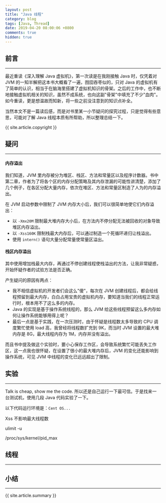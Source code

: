 ```yaml
---
layout: post
title: "Java 线程"
category: blog
tags: [Java, Thread]
date: 2019-04-20 08:00:06 +0800
comments: true
hidden: true
---
```


## 前言
---
最近重读《深入理解 Java 虚拟机》，第一次读是在我刚接触 Java 时，仅凭着对 JVM 的一知半解把这本书大概看了一遍，囫囵吞枣似的，只对 Java 的虚拟机有了简单的认识，相当于在脑海里搭建了虚拟机知识的骨架。之后的工作中，也不断地接触虚拟机相关的知识，虽然不成系统，也向这副"骨架"中填充了不少"血肉"。如今重读，更是想温故而知新，将一些之前没注意到的知识点补全。

当然本文不是一篇读后感，而是对书里某一小节疑问的探究过程，只是觉得有些意思，可能对了解 Java 线程本质有所帮助，所以整理总结一下。

{{ site.article.copyright }}

## 疑问
---
#### 内存溢出
我们知道，JVM 里内存被分为堆区、栈区、方法和常量区以及程序计数器。书中第二章，作者为了将各个区的内存分配策略及其内存泄漏的可能性讲清楚，添加了几个例子，在各区分配大量内存，依次在堆区、方法和常量区制造了人为的内存溢出。

在 JVM 启动参数中限制了 JVM 内存大小后，我们可以很简单地使它们内存溢出：
- 以 `-Xmx20M` 限制最大堆内存大小后，在方法内不停分配无法被回收的对象导致堆区内存溢出。
- 以 `-Xss160K` 限制栈最大内存后，可以通过制造一个死循环递归让栈溢出。
- 使用 `intern()` 语句大量分配常量使常量区溢出。

#### 栈区内存溢出
其中使用增加栈最大内存，再通过不停创建线程使栈溢出的方法，让我非常疑惑，开始怀疑作者的试验方法是否正确。

产生疑问的原因有两点：
- 我不相信虚拟机的开发者们会这么"傻"，每次在 JVM 创建线程后，都会给线程预留到最大内存，白白占用宝贵的虚拟机内存，要知道当我们的线程正常运行时，根本用不了这么多的内存。
- Java 的实现是基于操作系统线程的，那么 JVM 给这些线程预留这么多内存如何让操作系统能够用得上呢？
- 最后一点是基于实践，在一次压测时，由于怀疑是线程数太多导致的 CPU 调度繁忙使用 load 高，我曾经将线程数扩充到 9K，而当时 JVM 设置的最大堆内存是 8G，最大线程内存为 1M，内存并没有溢出。

而且书中提及做这个实验时，要小心保存工作区，会导致系统繁忙可能丢失工作区，这一点我也很怀疑，在设置了很小的最大堆内存后，JVM 的变化还能影响到操作系统，可见 JVM 中线程的变化已远远超出了限制。

## 实验
---
Talk is cheap, show me the code. 所以还是自己运行一下最可信。于是找来一台测试机，使用几段 Java 代码实验了一下。

以下代码运行环境是：`Cent OS...`


Xss 不影响最大线程数

ulimit -u

/proc/sys/kernel/pid_max

## 线程
---

## 小结
---

{{ site.article.summary }}


























